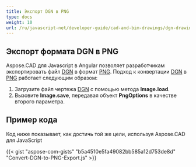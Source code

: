 ```yaml
---
title: Экспорт DGN в PNG
type: docs
weight: 10
url: /ru/javascript-net/developer-guide/cad-and-bim-drawings/dgn-drawing/
---
```


## **Экспорт формата DGN в PNG**

Aspose.CAD для Javascript в Angular позволяет разработчикам экспортировать файл [DGN](https://docs.fileformat.com/cad/dgn/) в формат [PNG](https://docs.fileformat.com/image/png/).
Подход к конвертации [DGN](https://docs.fileformat.com/cad/dgn/) в [PNG](https://docs.fileformat.com/image/png/) работает следующим образом:

1. Загрузите файл чертежа [DGN](https://docs.fileformat.com/cad/dgn/) с помощью метода **Image.load**.
1. Вызовите **Image.save**, передавая объект **PngOptions** в качестве второго параметра.

## Пример кода

Код ниже показывает, как достичь той же цели, используя Aspose.CAD для JavaScript

{{< gist "aspose-com-gists" "b5a4510e5fa49082bb585a12d753de8d" "Convert-DGN-to-PNG-Export.js" >}}
